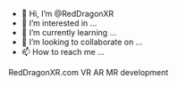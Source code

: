 - 👋 Hi, I’m @RedDragonXR
- 👀 I’m interested in ...
- 🌱 I’m currently learning ...
- 💞️ I’m looking to collaborate on ...
- 📫 How to reach me ...

RedDragonXR.com
VR AR MR development

<!---
RedDragonXR/RedDragonXR is a ✨ special ✨ repository because its `README.md` (this file) appears on your GitHub profile.
You can click the Preview link to take a look at your changes.
--->
